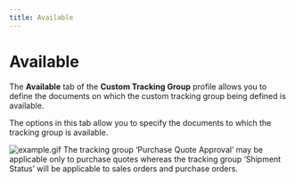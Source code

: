 ```yaml
---
title: Available
---
```


# Available


The **Available** tab of the **Custom Tracking Group** profile allows  you to define the documents on which the custom tracking group being defined  is available.


The options in this tab allow you to specify the documents to which  the tracking group is available.


![example.gif]({{site.ct_baseurl}}/img/example.gif) The tracking  group ‘Purchase Quote Approval’  may be applicable only to purchase quotes whereas the tracking group ‘Shipment  Status’ will  be applicable to sales orders and purchase orders.
